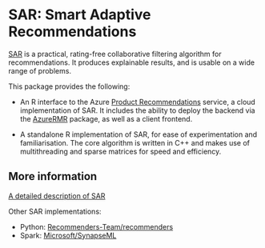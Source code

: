 # SAR: Smart Adaptive Recommendations

[SAR](https://github.com/Microsoft/Product-Recommendations/blob/master/doc/sar.md) is a practical, rating-free collaborative filtering algorithm for recommendations. It produces explainable results, and is usable on a wide range of problems.

This package provides the following:

- An R interface to the Azure [Product Recommendations](https://github.com/Microsoft/Product-Recommendations) service, a cloud implementation of SAR. It includes the ability to deploy the backend via the [AzureRMR](https://github.com/Azure/AzureRMR) package, as well as a client frontend.

- A standalone R implementation of SAR, for ease of experimentation and familiarisation. The core algorithm is written in C++ and makes use of multithreading and sparse matrices for speed and efficiency.

## More information

[A detailed description of SAR](https://github.com/Microsoft/Product-Recommendations/blob/master/doc/sar.md)

Other SAR implementations:

- Python: [Recommenders-Team/recommenders](https://github.com/recommenders-team/recommenders)
- Spark: [Microsoft/SynapseML](https://github.com/microsoft/SynapseML)

